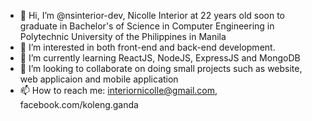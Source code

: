 - 👋 Hi, I’m @nsinterior-dev, Nicolle Interior at 22 years old soon to graduate in Bachelor's of Science in Computer Engineering in Polytechnic University of the Philippines in Manila
- 👀 I’m interested in both front-end and back-end development. 
- 🌱 I’m currently learning ReactJS, NodeJS, ExpressJS and MongoDB
- 💞️ I’m looking to collaborate on doing small projects such as website, web applicaion and mobile application
- 📫 How to reach me: interiornicolle@gmail.com, facebook.com/koleng.ganda

<!---
nsinterior-dev/nsinterior-dev is a ✨ special ✨ repository because its `README.md` (this file) appears on your GitHub profile.
You can click the Preview link to take a look at your changes.
---> 
